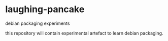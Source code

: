 # laughing-pancake
debian packaging experiments

this repository will contain experimental artefact to learn debian packaging.

